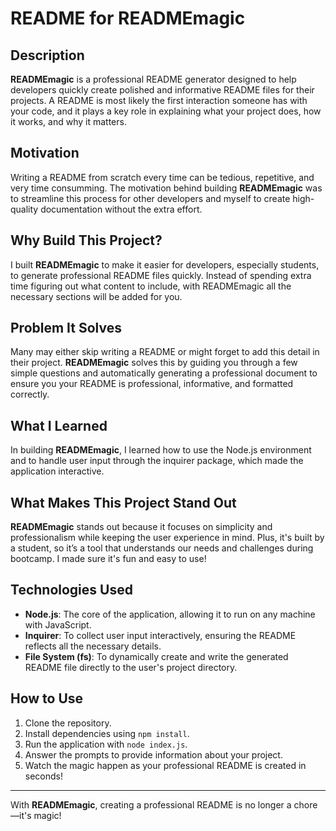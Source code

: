 # README for READMEmagic

## Description

**READMEmagic** is a professional README generator designed to help developers quickly create polished and informative README files for their projects. A README is most likely the first interaction someone has with your code, and it plays a key role in explaining what your project does, how it works, and why it matters.

## Motivation

Writing a README from scratch every time can be tedious, repetitive, and very time consumming. The motivation behind building **READMEmagic** was to streamline this process for other developers and myself to create high-quality documentation without the extra effort. 

## Why Build This Project?

I built **READMEmagic** to make it easier for developers, especially students, to generate professional README files quickly. Instead of spending extra time figuring out what content to include, with READMEmagic all the necessary sections will be added for you.

## Problem It Solves

Many may either skip writing a README or might forget to add this detail in their project. **READMEmagic** solves this by guiding you through a few simple questions and automatically generating a professional document to ensure you your README is professional, informative, and formatted correctly.


## What I Learned

In building **READMEmagic**, I learned how to use the Node.js environment  and to handle user input through the inquirer package, which made the application interactive.

## What Makes This Project Stand Out

**READMEmagic** stands out because it focuses on simplicity and professionalism while keeping the user experience in mind. Plus, it's built by a student, so it’s a tool that understands our needs and challenges during bootcamp. I made sure it's fun and easy to use!


## Technologies Used

- **Node.js**: The core of the application, allowing it to run on any machine with JavaScript.
- **Inquirer**: To collect user input interactively, ensuring the README reflects all the necessary details.
- **File System (fs)**: To dynamically create and write the generated README file directly to the user's project directory.

## How to Use

1. Clone the repository.
2. Install dependencies using `npm install`.
3. Run the application with `node index.js`.
4. Answer the prompts to provide information about your project.
5. Watch the magic happen as your professional README is created in seconds!

---

With **READMEmagic**, creating a professional README is no longer a chore—it's magic!